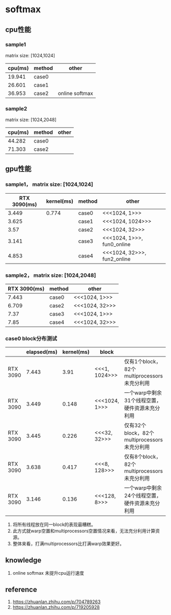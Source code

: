 # softmax

## cpu性能
### sample1
matrix size: [1024,1024]

|  cpu(ms)    | method   |      other       |  
| ----------- |--------- |----------------- |
| 19.941      | case0    |                  |
| 26.601      | case1    |                  |
| 36.953      | case2    | online softmax   |

### sample2
matrix size: [1024,2048] 

|  cpu(ms)    | method   |      other       |  
| ----------- |--------- |----------------- |
| 44.282      | case0    |                  |
| 71.303      | case2    |                  |


## gpu性能
### sample1， matrix size: [1024,1024]

| RTX 3090(ms) | kernel(ms) | method   |      other                  |  
| ------------ | ---------- | ---------|---------------------------- |
| 3.449        | 0.774      | case0    | <<<1024, 1>>>               |
| 3.625        |            | case1    | <<<1024, 1024>>>            |
| 3.57         |            | case2    | <<<1024, 32>>>              |
| 3.141        |            | case3    | <<<1024, 1>>>, fun0_online  |
| 4.853        |            | case4    | <<<1024, 32>>>, fun2_online |

### sample2， matrix size: [1024,2048] 

| RTX 3090(ms) | method   |      other       |  
| ------------ |--------- |----------------- |
| 7.443        | case0    | <<<1024, 1>>>    |
| 6.709        | case2    | <<<1024, 32>>>   |
| 7.37         | case3    | <<<1024, 1>>>    |
| 7.85         | case4    | <<<1024, 32>>>   |

### case0 block分布测试

|          | elapsed(ms) | kernel(ms)  |      block       |                                             |
| -------- |------------ |------------ |----------------- | ------------------------------------------- |
| RTX 3090 | 7.443       | 3.91        | <<<1, 1024>>>    | 仅有1个block，82个multiprocessors未充分利用   |
| RTX 3090 | 3.449       | 0.148       | <<<1024, 1>>>    | 一个warp中剩余31个线程空置，硬件资源未充分利用  |
| RTX 3090 | 3.445       | 0.226       | <<<32, 32>>>     | 仅有32个block，82个multiprocessors未充分利用  |
| RTX 3090 | 3.638       | 0.417       | <<<8, 128>>>     | 仅有8个block，82个multiprocessors未充分利用   |
| RTX 3090 | 3.146       | 0.136       | <<<128, 8>>>     | 一个warp中剩余24个线程空置，硬件资源未充分利用  |

1. 将所有线程放在同一block的表现最糟糕。
2. 此方式就warp空置和multiprocessors空置情况来看，无法充分利用计算资源。
3. 整体来看，打满multiprocessors比打满warp效果更好。

## knowledge
1. online softmax 未提升cpu运行速度

## reference
1. https://zhuanlan.zhihu.com/p/704789263
2. https://zhuanlan.zhihu.com/p/719205928
